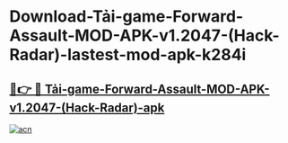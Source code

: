 # Download-Tải-game-Forward-Assault-MOD-APK-v1.2047-(Hack-Radar)-lastest-mod-apk-k284i

<h2><a href="https://apkcomod.com?title=Tải-game-Forward-Assault-MOD-APK-v1.2047-(Hack-Radar)">🔗👉 🔴 Tải-game-Forward-Assault-MOD-APK-v1.2047-(Hack-Radar)-apk </a></h2>

[![acn](https://github.com/user-attachments/assets/0f9c940e-d8b0-45ae-aac7-cd30a18b3e1c)](https://apkcomod.com?title=Tải-game-Forward-Assault-MOD-APK-v1.2047-(Hack-Radar))
